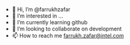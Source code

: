 - 👋 Hi, I’m @farrukhzafar
- 👀 I’m interested in ...
- 🌱 I’m currently learning github
- 💞️ I’m looking to collaborate on development
- 📫 How to reach me farrukh.zafar@intel.com

<!---
farrukhzafar/farrukhzafar is a ✨ special ✨ repository because its `README.md` (this file) appears on your GitHub profile.
You can click the Preview link to take a look at your changes.
--->
